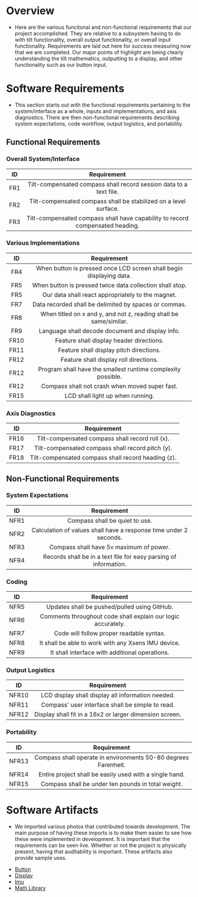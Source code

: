 # Overview
- Here are the various funcitonal and non-functional requirements that our project accomplished. They are relative to a subsystem having to do with tilt functionality, overall output functionality, or overall input functionality. Requirements are laid out here for success measuring now that we are completed. Our major points of highlight are being clearly understanding the tilt mathematics, outputting to a display, and other functionality such as our button input. 

# Software Requirements

- This section starts out with the functional requirements pertaining to the system/interface as a whole, inputs and implementations, and axis diagnostics. There are then non-funcitonal requirements describing system expectations, code workflow, output logistics, and portability.

## Functional Requirements
### Overall System/Interface
| ID | Requirement |
| :-------------: | :----------: |
| FR1 | Tilt-compensated compass shall record session data to a text file. |
| FR2 | Tilt-compensated compass shall be stabilized on a level surface. |
| FR3 | Tilt-compensated compass shall have capability to record compensated heading. | 

### Various Implementations
| ID | Requirement |
| :-------------: | :----------: |
| FR4 | When button is pressed once LCD screen shall begin displaying data. |
| FR5 | When button is pressed twice data collection shall stop. |
| FR5 | Our data shall react appropriately to the magnet. | 
| FR7 | Data recorded shall be delimited by spaces or commas. |
| FR8 | When titled on x and y, and not z, reading shall be same/similar. |
| FR9 | Language shall decode document and display info. | 
| FR10 | Feature shall display header directions. |
| FR11 | Feature shall display pitch directions. |
| FR12 | Feature shall display roll directions. | 
| FR12 | Program shall have the smallest runtime complexity possible. |
| FR12 | Compass shall not crash when moved super fast. |
| FR15 | LCD shall light up when running. | 

### Axis Diagnostics
| ID | Requirement |
| :-------------: | :----------: |
| FR16 | Tilt-compensated compass shall record roll (x). |
| FR17 | Tilt-compensated compass shall record pitch (y). |
| FR18 | Tilt-compensated compass shall record heading (z). | 

 
## Non-Functional Requirements
### System Expectations
| ID | Requirement |
| :-------------: | :----------: |
| NFR1 | Compass shall be quiet to use. |
| NFR2 | Calculation of values shall have a response time under 2 seconds. |
| NFR3 | Compass shall have 5v maximum of power. |
| NFR4 | Records shall be in a text file for easy parsing of information. |
	
### Coding
| ID | Requirement |
| :-------------: | :----------: |
| NFR5 | Updates shall be pushed/pulled using GitHub. |
| NFR6 | Comments throughout code shall explain our logic accurately. |
| NFR7 | Code will follow proper readable syntax. |
| NFR8 | It shall be able to work with any Xsens IMU device. |
| NFR9 | It shall interface with additional operations. |

### Output Logistics
| ID | Requirement |
| :-------------: | :----------: |
| NFR10 | LCD display shall display all information needed. |
| NFR11 | Compass' user interface shall be simple to read. |
| NFR12 | Display shall fit in a 16x2 or larger dimension screen. |

### Portability
| ID | Requirement |
| :-------------: | :----------: |
| NFR13 | Compass shall operate in environments 50-80 degrees Farenheit. |
| NFR14 | Entire project shall be easily used with a single hand. |
| NFR15 | Compass shall be under ten pounds in total weight. |

# Software Artifacts
- We imported various photos that contributed towards development. The main purpose of having these imports is to make them easier to see how these were implemented in development. It is important that the requirements can be seen live. Whether or not the project is physically present, having that auditability is important. These artifacts also provide sample uses.
* [Button](https://github.com/cooperalanmyers/GVSU-CIS350-Automotive/blob/master/artifacts/ButtonArtifact.jpg)
* [Display](https://github.com/cooperalanmyers/GVSU-CIS350-Automotive/blob/master/artifacts/DisplayArtifact.png)
* [Imu](https://github.com/cooperalanmyers/GVSU-CIS350-Automotive/blob/master/artifacts/IMUArtifact.png)
* [Math Library](https://github.com/cooperalanmyers/GVSU-CIS350-Automotive/blob/master/artifacts/MathLibraryArtifact.png)

